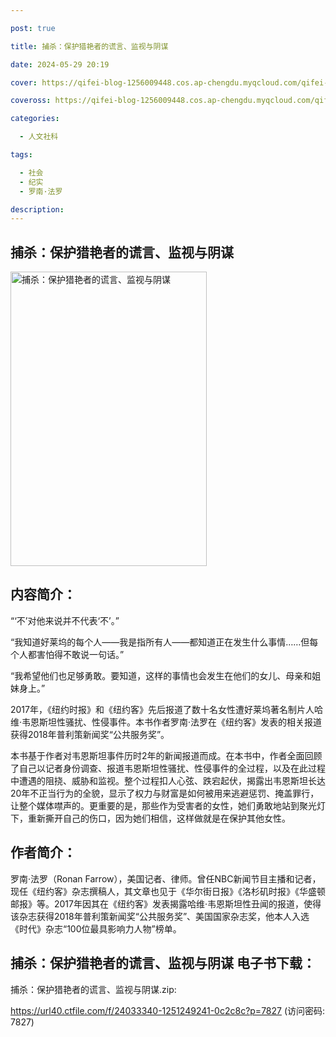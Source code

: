 ```yaml
---

post: true

title: 捕杀：保护猎艳者的谎言、监视与阴谋

date: 2024-05-29 20:19

cover: https://qifei-blog-1256009448.cos.ap-chengdu.myqcloud.com/qifei-blog/64e85a26661c6c8e54f24c0e.jpg

coveross: https://qifei-blog-1256009448.cos.ap-chengdu.myqcloud.com/qifei-blog/64e85a26661c6c8e54f24c0e.jpg

categories:

  - 人文社科

tags:

  - 社会
  - 纪实
  - 罗南·法罗

description:
---
```


## 捕杀：保护猎艳者的谎言、监视与阴谋
<img alt="捕杀：保护猎艳者的谎言、监视与阴谋 " class="aligncenter loaded" data-was-processed="true" decoding="async" fetchpriority="high" height="471" src="https://qifei-blog-1256009448.cos.ap-chengdu.myqcloud.com/qifei-blog/64e85a26661c6c8e54f24c0e.jpg " style="cursor: zoom-in;" width="314"/>

## 内容简介：

“‘不’对他来说并不代表‘不’。”

“我知道好莱坞的每个人——我是指所有人——都知道正在发生什么事情……但每个人都害怕得不敢说一句话。”

“我希望他们也足够勇敢。要知道，这样的事情也会发生在他们的女儿、母亲和姐妹身上。”

2017年，《纽约时报》和《纽约客》先后报道了数十名女性遭好莱坞著名制片人哈维·韦恩斯坦性骚扰、性侵事件。本书作者罗南·法罗在《纽约客》发表的相关报道获得2018年普利策新闻奖“公共服务奖”。

本书基于作者对韦恩斯坦事件历时2年的新闻报道而成。在本书中，作者全面回顾了自己以记者身份调查、报道韦恩斯坦性骚扰、性侵事件的全过程，以及在此过程中遭遇的阻挠、威胁和监视。整个过程扣人心弦、跌宕起伏，揭露出韦恩斯坦长达20年不正当行为的全貌，显示了权力与财富是如何被用来逃避惩罚、掩盖罪行，让整个媒体噤声的。更重要的是，那些作为受害者的女性，她们勇敢地站到聚光灯下，重新撕开自己的伤口，因为她们相信，这样做就是在保护其他女性。

## 作者简介：

罗南·法罗（Ronan Farrow），美国记者、律师。曾任NBC新闻节目主播和记者，现任《纽约客》杂志撰稿人，其文章也见于《华尔街日报》《洛杉矶时报》《华盛顿邮报》等。2017年因其在《纽约客》发表揭露哈维·韦恩斯坦性丑闻的报道，使得该杂志获得2018年普利策新闻奖“公共服务奖”、美国国家杂志奖，他本人入选《时代》杂志“100位最具影响力人物”榜单。

## 捕杀：保护猎艳者的谎言、监视与阴谋 电子书下载：

捕杀：保护猎艳者的谎言、监视与阴谋.zip: 

https://url40.ctfile.com/f/24033340-1251249241-0c2c8c?p=7827 (访问密码: 7827)
